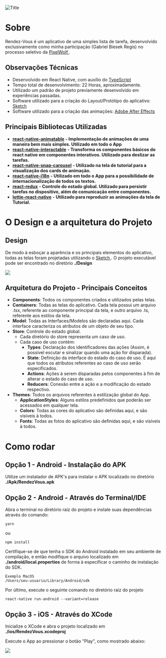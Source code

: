![](https://lh3.googleusercontent.com/zvq280HtrqTO5DmYPlyyyFE7g2pWZwDEiT3beTg3oQ2-jFW07-ErwlXdeyaWFFJmAzFZIvIUyKi8 "Title")

# Sobre

Rendez-Vous é um aplicativo de uma simples lista de tarefa, desenvolvido exclusivamente como minha participação (Gabriel Biesek Regis) no processo seletivo da [PixelWolf
](https://pixelwolf.com.br/).

## Observações Técnicas

 - Desenvolvido em React Native, com auxílio do [TypeScript
](https://github.com/Microsoft/TypeScript)
- Tempo total de desenvolvimento: 22 Horas, aproximadamente.
- Utilizado um padrão de projeto previamente desenvolvido em experiências passadas.
- Software utilizado para a criação do Layout/Protótipo do aplicativo: [Sketch
](https://www.sketchapp.com/)
- Software utilizado para a criação das animações: [Adobe After Effects](https://www.adobe.com/br/products/aftereffects.html?gclid=Cj0KCQiAvqDiBRDAARIsADWh5Tfn209rKEWnNzJ54JhKyLN5-GtqaTrEjitppO3ZjEHb-mw7yW78YnUaAu2PEALw_wcB&sdid=KQPPP&mv=search&ef_id=Cj0KCQiAvqDiBRDAARIsADWh5Tfn209rKEWnNzJ54JhKyLN5-GtqaTrEjitppO3ZjEHb-mw7yW78YnUaAu2PEALw_wcB:G:s&s_kwcid=AL!3085!3!301784448717!e!!g!!after%20effects)

## Principais Bibliotecas Utilizadas

-   [**react-native-animatable**](https://github.com/oblador/react-native-animatable) **- Implementação de animações de uma maneira bem mais simples. Utilizado em todo o App**
-   [**react-native-interactable**](https://github.com/wix/react-native-interactable) **- Transforma os componentes básicos do react native em componentes interativos. Utilizado para deslizar as tarefas.**
-   [**react-native-snap-carousel**](https://github.com/archriss/react-native-snap-carousel) **- Utilizado na tela de tutorial para a visualização dos cards de animação.**
-   [**react-native-i18n**](https://github.com/AlexanderZaytsev/react-native-i18nl) **- Utilizado em todo o App para a possibilidade de internacionalização de todos os textos.**
-   [**react-redux**](https://github.com/reduxjs/react-redux) **- Controle do estado global. Utilizado para persistir tarefas no dispositivo, além de comunicação entre componentes.**
-   [**lottie-react-native**](https://github.com/react-native-community/lottie-react-native) **- Utilizado para reproduzir as animações da tela de Tutorial.**

# O Design e a arquitetura do Projeto

## Design

De modo à esboçar a aparência e os principais elementos do aplicativo, todas as telas foram projetadas utilizando o [Sketch
](https://www.sketchapp.com/). O projeto executável pode ser encontrado no diretório **./Design**

![
](https://lh3.googleusercontent.com/LzVJEag7Q4X3bzTAb33R7ewgHy376JnHQPNNl6sy4jSQSFsCGP2maQrJx8oMhyxVp4S_vsbsB6Zi "Design")

## Arquitetura do Projeto - Principais Conceitos

 - **Components**: Todos os componentes criados e utilizados pelas telas.
 - **Containers**: Todas as telas do aplicativo. Cada tela possui um arquivo .tsx, referente ao componente principal da tela, e outro arquivo .ts, referente aos estilos da tela.
 - **Model**: Todas as Interfaces/Modelos são declaradas aqui. Cada interface caracteriza os atributos de  um objeto de seu tipo.
 - **Store**: Controle do estado global.
	 - Cada diretório do store representa um caso de uso.
	 - Cada caso de uso contém:
		 - **Types**: Declaração dos identificadores das ações (Assim, é possível escutar e sinalizar quando uma ação for disparada).
		 - **State**: Definição da interface do estado do caso de uso. É aqui que todos os atributos referentes ao caso de uso serão especificados.
		 - **Actions**: Ações à serem disparadas pelos componentes à fim de alterar o estado do caso de uso.
		 - **Reducers**: Conexão entre a ação e a modificação do estado respectivo.
 - **Themes**: Todos os arquivos referentes à estilização global do App.
	 - **ApplicationStyles**: Alguns estilos predefinidos que poderão ser acessados em qualquer tela. 
	 - **Colors**: Todas as cores do aplicativo são definidas aqui, e são visíveis à todos.
	 - **Fonts**: Todas as fotos do aplicativo são definidas aqui, e são visíveis à todos.

# Como rodar

## Opção 1 - Android - Instalação do APK

Utilize um instalador de APK's para instalar o APK localizado no diretório **./Apk/RendezVous.apk** 

## Opção 2 - Android - Através do Terminal/IDE

Abra o terminal no diretório raiz do projeto e instale suas dependências através do comando:

    yarn
ou 

    npm install

Certifique-se de que tenha o SDK do Android instalado em seu ambiente de compilação, e então modifique o arquivo localizado em **./android/local.properties** de forma à especificar o caminho de instalação do SDK.

    Exemplo MacOS
    /Users/seu-usuario/Library/Android/sdk

Por último, execute o seguinte comando no diretório raiz do projeto

    react-native run-android --variant=release

## Opção 3 - iOS - Através do XCode

Inicialize o XCode e abra o projeto localizado em **./ios/RendezVous.xcodeproj**

Execute o App ao pressionar o botão "Play", como mostrado abaixo:

![
](https://lh3.googleusercontent.com/iBPUJVVagRh9kf_YAn2E4QyLx3TmwYjZNhaFC3UErlK9s8ZvQKgZFk-5KffOlQvdj1zLiuU7gXok)
